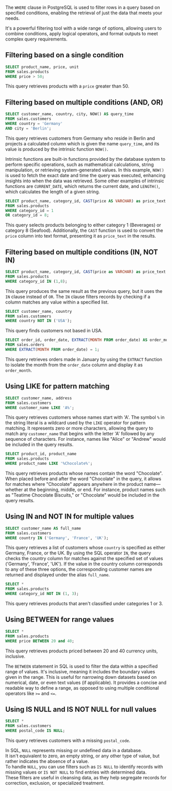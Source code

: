 The `WHERE` clause in PostgreSQL is used to filter rows in a query based on specified conditions, enabling the retrieval of just the data that meets your needs. 

It's a powerful filtering tool with a wide range of options, allowing users to combine conditions, apply logical operators, and format outputs to meet complex query requirements.

## Filtering based on a single condition

```sql
SELECT product_name, price, unit
FROM sales.products
WHERE price > 50;
```

This query retrieves products with a `price` greater than 50.

## Filtering based on multiple conditions (AND, OR)

```sql
SELECT customer_name, country, city, NOW() AS query_time
FROM sales.customers
WHERE country = 'Germany'
AND city = 'Berlin';
```

This query retrieves customers from Germany who reside in Berlin and projects a calculated column which is given the name `query_time`, and its value is produced by the intrinsic function `NOW()`.

Intrinsic functions are built-in functions provided by the database system to perform specific operations, such as mathematical calculations, string manipulation, or retrieving system-generated values. In this example, `NOW()` is used to fetch the exact date and time the query was executed, enhancing insights into when the data was retrieved. Some other examples of intrinsic functions are `CURRENT_DATE`, which returns the current date, and `LENGTH()`, which calculates the length of a given string.

```sql
SELECT product_name, category_id, CAST(price AS VARCHAR) as price_text
FROM sales.products
WHERE category_id = 1
OR category_id = 8;
```
This query selects products belonging to either category 1 (Beverages) or category 8 (Seafood). Additionally, the `CAST` function is used to convert the `price` column into text format, presenting it as `price_text` in the results.

## Filtering based on multiple conditions (IN, NOT IN)

```sql
SELECT product_name, category_id, CAST(price as VARCHAR) as price_text
FROM sales.products
WHERE category_id IN (1,8);
```

This query produces the same result as the previous query, but it uses the `IN` clause instead of `OR`. The `IN` clause filters records by checking if a column matches any value within a specified list.

```sql
SELECT customer_name, country
FROM sales.customers
WHERE country NOT IN ('USA');
```

This query finds customers not based in USA.

```sql
SELECT order_id, order_date, EXTRACT(MONTH FROM order_date) AS order_month
FROM sales.orders
WHERE EXTRACT(MONTH FROM order_date) = 1;
```

This query retrieves orders made in January by using the `EXTRACT` function to isolate the month from the `order_date` column and display it as `order_month`.

## Using LIKE for pattern matching

```sql
SELECT customer_name, address
FROM sales.customers
WHERE customer_name LIKE 'A%';
```
This query retrieves customers whose names start with 'A'. The symbol `%` in the string literal is a wildcard used by the `LIKE` operator for pattern matching. It represents zero or more characters, allowing the query to match any `customer_name` that begins with the letter 'A' followed by any sequence of characters. For instance, names like "Alice" or "Andrew" would be included in the query results.

```sql
SELECT product_id, product_name
FROM sales.products
WHERE product_name LIKE '%Chocolate%';
```

This query retrieves products whose names contain the word "Chocolate". When placed before and after the word "Chocolate" in the query, it allows for matches where "Chocolate" appears anywhere in the product name—whether at the beginning, middle, or end. For instance, product names such as "Teatime Chocolate Biscuits," or "Chocolate" would be included in the query results.

## Using IN and NOT IN for multiple values

```sql
SELECT customer_name AS full_name
FROM sales.customers
WHERE country IN ('Germany', 'France', 'UK');
```

This query retrieves a list of customers whose `country` is specified as either Germany, France, or the UK. By using the SQL operator `IN`, the query checks the country column for matches against the specified set of values ('Germany', 'France', 'UK'). If the value in the country column corresponds to any of these three options, the corresponding customer names are returned and displayed under the alias `full_name`.

```sql
SELECT *
FROM sales.products
WHERE category_id NOT IN (1, 3);
```

This query retrieves products that aren't classified under categories 1 or 3.

## Using BETWEEN for range values

```sql
SELECT *
FROM sales.products
WHERE price BETWEEN 20 and 40;
```

This query retrieves products priced between 20 and 40 currency units, inclusive.

The `BETWEEN` statement in SQL is used to filter the data within a specified range of values. It's inclusive, meaning it includes the boundary values given in the range. This is useful for narrowing down datasets based on numerical, date, or even text values (if applicable). It provides a concise and readable way to define a range, as opposed to using multiple conditional operators like `>=` and `<=`.

## Using IS NULL and IS NOT NULL for null values

```sql
SELECT *
FROM sales.customers
WHERE postal_code IS NULL;
```

This query retrieves customers with a missing `postal_code`.

In SQL, `NULL` represents missing or undefined data in a database.  
It isn't equivalent to zero, an empty string, or any other type of value, but rather indicates the absence of a value.  
To handle `NULL`, you can use filters such as `IS NULL` to identify records with missing values or `IS NOT NULL` to find entries with determined data.  
These filters are useful in cleansing data, as they help segregate records for correction, exclusion, or specialized treatment.
